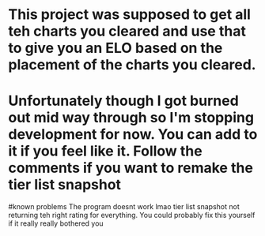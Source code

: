 # This project was supposed to get all teh charts you cleared and use that to give you an ELO based on the placement of the charts you cleared.
# Unfortunately though I got burned out mid way through so I'm stopping development for now. You can add to it if you feel like it. Follow the comments if you want to remake the tier list snapshot

#known problems
The program doesnt work lmao
tier list snapshot not returning teh right rating for everything. You could probably fix this yourself if it really really bothered you 
